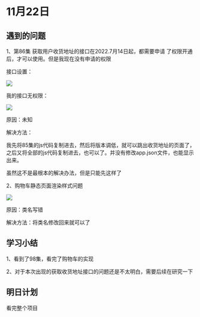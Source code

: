 # 11月22日



## 遇到的问题

1、第86集   获取用户收货地址的接口在2022.7月14日起，都需要申请 了权限开通后，才可以使用。但是我现在没有申请的权限

接口设置：

![](https://pic3.58cdn.com.cn/nowater/webim/big/n_v2855f7cd9953a4e3ca3d30285c60b3dc8.png)

我的接口无权限：

![](https://pic6.58cdn.com.cn/nowater/webim/big/n_v2bbda4c964a4f4326b28af0567bb3fdc5.png)

原因：未知

解决方法：

我先将85集的js代码复制进去，然后将版本调低，就可以跳出收货地址的页面了，之后又将全部的js代码复制进去，也可以了。并没有修改app.json文件，也能显示出来。

虽然这不是最根本的解决办法，但是只能先这样了



2、购物车静态页面渲染样式问题

![](https://pic5.58cdn.com.cn/nowater/webim/big/n_v2886ce0de0e1a4caab3bb47c3e1913f39.png)

原因：类名写错

解决方法：将类名修改回来就可以了



## 学习小结

1、看到了98集，看完了购物车的实现

2、对于本次出现的获取收货地址接口的问题还是不太明白，需要后续在研究一下





## 明日计划

看完整个项目
